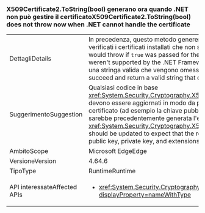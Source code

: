 ### <a name="x509certificate2tostringbool-does-not-throw-now-when-net-cannot-handle-the-certificate"></a><span data-ttu-id="4821a-101">X509Certificate2.ToString(bool) generano ora quando .NET non può gestire il certificato</span><span class="sxs-lookup"><span data-stu-id="4821a-101">X509Certificate2.ToString(bool) does not throw now when .NET cannot handle the certificate</span></span>

|   |   |
|---|---|
|<span data-ttu-id="4821a-102">Dettagli</span><span class="sxs-lookup"><span data-stu-id="4821a-102">Details</span></span>|<span data-ttu-id="4821a-103">In precedenza, questo metodo genererebbe se <code>true</code> passato per il parametro verbose e si sono verificati i certificati installati che non sono stati supportati da .NET Framework.</span><span class="sxs-lookup"><span data-stu-id="4821a-103">Previously, this method would throw if <code>true</code> was passed for the verbose parameter and there were certificates installed that weren't supported by the .NET Framework.</span></span> <span data-ttu-id="4821a-104">A questo punto, il metodo abbia esito positivo e restituirà una stringa valida che vengono omesse le parti inaccessibile del certificato.</span><span class="sxs-lookup"><span data-stu-id="4821a-104">Now, the method will succeed and return a valid string that omits the inaccessible portions of the certificate.</span></span>|
|<span data-ttu-id="4821a-105">Suggerimento</span><span class="sxs-lookup"><span data-stu-id="4821a-105">Suggestion</span></span>|<span data-ttu-id="4821a-106">Qualsiasi codice in base <xref:System.Security.Cryptography.X509Certificates.X509Certificate2.ToString(System.Boolean)> devono essere aggiornati in modo da prevedere che la stringa restituita può escludere alcuni dati del certificato (ad esempio la chiave pubblica, la chiave privata e le estensioni) in alcuni casi in cui l'API sarebbe precedentemente generata l'eccezione.</span><span class="sxs-lookup"><span data-stu-id="4821a-106">Any code depending on <xref:System.Security.Cryptography.X509Certificates.X509Certificate2.ToString(System.Boolean)> should be updated to expect that the returned string may exclude some certificate data (such as public key, private key, and extensions) in some cases in which the API would have previously thrown.</span></span>|
|<span data-ttu-id="4821a-107">Ambito</span><span class="sxs-lookup"><span data-stu-id="4821a-107">Scope</span></span>|<span data-ttu-id="4821a-108">Microsoft Edge</span><span class="sxs-lookup"><span data-stu-id="4821a-108">Edge</span></span>|
|<span data-ttu-id="4821a-109">Versione</span><span class="sxs-lookup"><span data-stu-id="4821a-109">Version</span></span>|<span data-ttu-id="4821a-110">4.6</span><span class="sxs-lookup"><span data-stu-id="4821a-110">4.6</span></span>|
|<span data-ttu-id="4821a-111">Tipo</span><span class="sxs-lookup"><span data-stu-id="4821a-111">Type</span></span>|<span data-ttu-id="4821a-112">Runtime</span><span class="sxs-lookup"><span data-stu-id="4821a-112">Runtime</span></span>|
|<span data-ttu-id="4821a-113">API interessate</span><span class="sxs-lookup"><span data-stu-id="4821a-113">Affected APIs</span></span>|<ul><li><xref:System.Security.Cryptography.X509Certificates.X509Certificate2.ToString(System.Boolean)?displayProperty=nameWithType></li></ul>|

